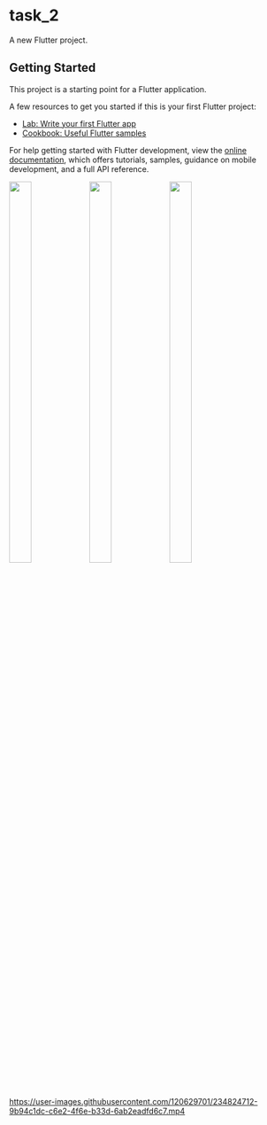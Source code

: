 # task_2

A new Flutter project.

## Getting Started

This project is a starting point for a Flutter application.

A few resources to get you started if this is your first Flutter project:

- [Lab: Write your first Flutter app](https://docs.flutter.dev/get-started/codelab)
- [Cookbook: Useful Flutter samples](https://docs.flutter.dev/cookbook)

For help getting started with Flutter development, view the
[online documentation](https://docs.flutter.dev/), which offers tutorials,
samples, guidance on mobile development, and a full API reference.

<p float="center">

 <img src="https://user-images.githubusercontent.com/120629701/234824127-e0aad96c-7934-4e20-8d38-a67ac67ea41a.png" width=28% height=42%>
 <img src="https://user-images.githubusercontent.com/120629701/234824200-fd0f5fea-fd5f-40c8-9189-5596fa4818c2.png" width=28% height=42%>
 <img src="https://user-images.githubusercontent.com/120629701/234824222-6e058403-b27d-424b-bf6d-da693116cbd6.png" width=28% height=42%>

</p>

https://user-images.githubusercontent.com/120629701/234824712-9b94c1dc-c6e2-4f6e-b33d-6ab2eadfd6c7.mp4

